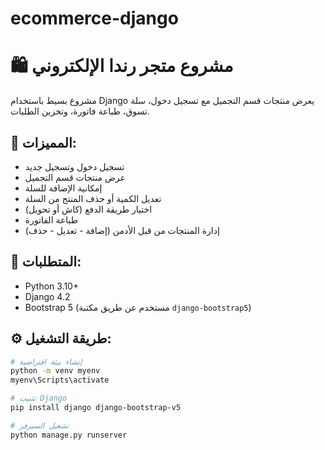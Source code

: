 # ecommerce-django
# 🛍️ مشروع متجر رندا الإلكتروني

مشروع بسيط باستخدام Django يعرض منتجات قسم التجميل مع تسجيل دخول، سلة تسوق، طباعة فاتورة، وتخزين الطلبات.

## 🧩 المميزات:
- تسجيل دخول وتسجيل جديد
- عرض منتجات قسم التجميل
- إمكانية الإضافة للسلة
- تعديل الكمية أو حذف المنتج من السلة
- اختيار طريقة الدفع (كاش أو تحويل)
- طباعة الفاتورة
- إدارة المنتجات من قبل الأدمن (إضافة - تعديل - حذف)

## 🧪 المتطلبات:
- Python 3.10+
- Django 4.2
- Bootstrap 5 (مستخدم عن طريق مكتبة `django-bootstrap5`)

## ⚙️ طريقة التشغيل:

```bash
# إنشاء بيئة افتراضية
python -m venv myenv
myenv\Scripts\activate

# تثبيت Django
pip install django django-bootstrap-v5

# تشغيل السيرفر
python manage.py runserver
